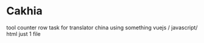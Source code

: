 # Cakhia
tool counter row task for translator china
using something vuejs / javascript/ html just 1 file
